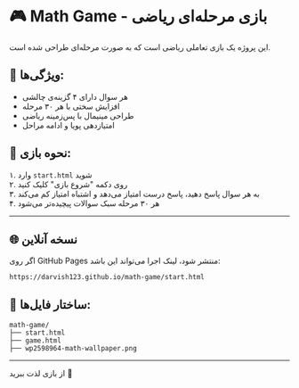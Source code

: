 # 🎮 Math Game - بازی مرحله‌ای ریاضی

این پروژه یک بازی تعاملی ریاضی است که به صورت مرحله‌ای طراحی شده است.

## 🚀 ویژگی‌ها:
- هر سوال دارای ۴ گزینه‌ی چالشی
- افزایش سختی با هر ۳۰ مرحله
- طراحی مینیمال با پس‌زمینه ریاضی
- امتیازدهی پویا و ادامه مراحل

## 🧠 نحوه بازی:
۱. وارد `start.html` شوید  
۲. روی دکمه "شروع بازی" کلیک کنید  
۳. به هر سوال پاسخ دهید، پاسخ درست امتیاز می‌دهد و اشتباه امتیاز کم می‌کند  
۴. هر ۳۰ مرحله سبک سوالات پیچیده‌تر می‌شود

---

## 🌐 نسخه آنلاین
اگر روی GitHub Pages منتشر شود، لینک اجرا می‌تواند این باشد:

```
https://darvish123.github.io/math-game/start.html
```

## 📁 ساختار فایل‌ها:
```
math-game/
├── start.html
├── game.html
├── wp2598964-math-wallpaper.png
```

---

از بازی لذت ببرید 🎉
